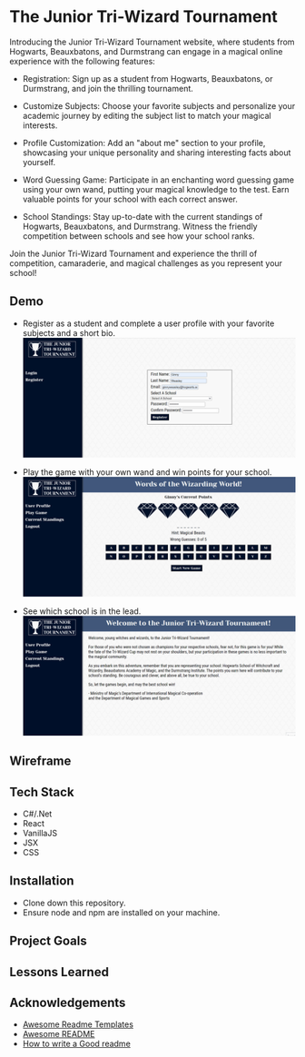 # The Junior Tri-Wizard Tournament
Introducing the Junior Tri-Wizard Tournament website, where students from Hogwarts, Beauxbatons, and Durmstrang can engage in a magical online experience with the following features:

- Registration: Sign up as a student from Hogwarts, Beauxbatons, or Durmstrang, and join the thrilling tournament.

- Customize Subjects: Choose your favorite subjects and personalize your academic journey by editing the subject list to match your magical interests.

- Profile Customization: Add an "about me" section to your profile, showcasing your unique personality and sharing interesting facts about yourself.

- Word Guessing Game: Participate in an enchanting word guessing game using your own wand, putting your magical knowledge to the test. Earn valuable points for your school with each correct answer.

- School Standings: Stay up-to-date with the current standings of Hogwarts, Beauxbatons, and Durmstrang. Witness the friendly competition between schools and see how your school ranks.

Join the Junior Tri-Wizard Tournament and experience the thrill of competition, camaraderie, and magical challenges as you represent your school! 

## Demo
- Register as a student and complete a user profile with your favorite subjects and a short bio.
![](register_user_profile.gif)

- Play the game with your own wand and win points for your school.
![](play_game.gif)

- See which school is in the lead.
![](current_standings.gif)

## Wireframe


## Tech Stack

- C#/.Net
- React
- VanillaJS
- JSX
- CSS


## Installation

- Clone down this repository.
- Ensure node and npm are installed on your machine.

## Project Goals



## Lessons Learned



## Acknowledgements

 - [Awesome Readme Templates](https://awesomeopensource.com/project/elangosundar/awesome-README-templates)
 - [Awesome README](https://github.com/matiassingers/awesome-readme)
 - [How to write a Good readme](https://bulldogjob.com/news/449-how-to-write-a-good-readme-for-your-github-project)
